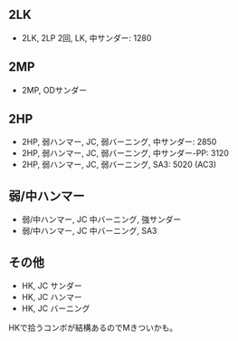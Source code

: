 ## 2LK

- 2LK, 2LP 2回, LK, 中サンダー: 1280

## 2MP

- 2MP, ODサンダー

## 2HP

- 2HP, 弱ハンマー, JC, 弱バーニング, 中サンダー: 2850
- 2HP, 弱ハンマー, JC, 弱バーニング, 中サンダー-PP: 3120
- 2HP, 弱ハンマー, JC, 弱バーニング, SA3: 5020 (AC3)

## 弱/中ハンマー

- 弱/中ハンマー, JC 中バーニング, 強サンダー
- 弱/中ハンマー, JC 中バーニング, SA3

## その他

- HK, JC サンダー
- HK, JC ハンマー
- HK, JC バーニング

HKで拾うコンボが結構あるのでMきついかも。
